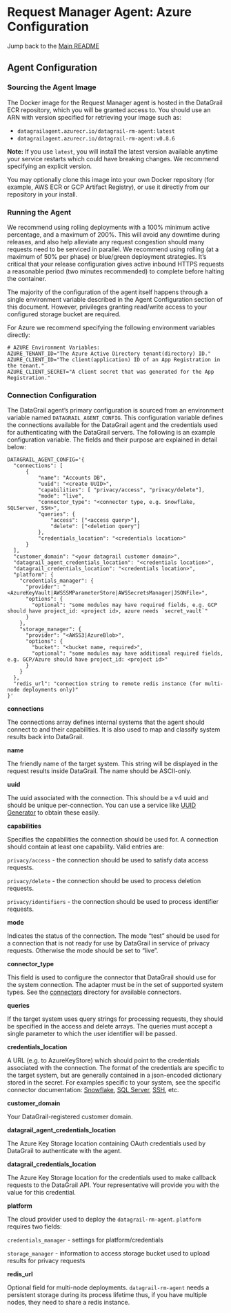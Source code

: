 # Request Manager Agent: Azure Configuration

Jump back to the [Main README](README.md)

## Agent Configuration

### Sourcing the Agent Image

The Docker image for the Request Manager agent is hosted in the DataGrail ECR repository, which you will be granted
access to. You should use an ARN with version specified for retrieving your image such as:

- `datagrailagent.azurecr.io/datagrail-rm-agent:latest`
- `datagrailagent.azurecr.io/datagrail-rm-agent:v0.8.6`

**Note:** If you use `latest`, you will install the latest version available anytime your service restarts which could
have breaking changes. We recommend specifying an explicit version.

You may optionally clone this image into your own Docker repository (for example, AWS ECR or GCP Artifact Registry), or use
it directly from our repository in your install.

### Running the Agent

We recommend using rolling deployments with a 100% minimum active percentage, and a maximum of 200%. This will avoid any
downtime during releases, and also help alleviate any request congestion should many requests need to be serviced in
parallel. We recommend using rolling (at a maximum of 50% per phase) or blue/green deployment strategies. It’s critical
that your release configuration gives active inbound HTTPS requests a reasonable period (two minutes recommended) to
complete before halting the container.

The majority of the configuration of the agent itself happens through a single environment variable described in the
Agent Configuration section of this document. However, privileges granting read/write access to your configured
storage bucket are required.

For Azure we recommend specifying the following environment variables directly:

```
# AZURE Environment Variables:
AZURE_TENANT_ID="The Azure Active Directory tenant(directory) ID."
AZURE_CLIENT_ID="The client(application) ID of an App Registration in the tenant."
AZURE_CLIENT_SECRET="A client secret that was generated for the App Registration."

```

### Connection Configuration

The DataGrail agent’s primary configuration is sourced from an environment variable named `DATAGRAIL_AGENT_CONFIG`. This
configuration variable defines the connections available for the DataGrail agent and the credentials used for
authenticating with the DataGrail servers. The following is an example configuration variable. The fields and their
purpose are explained in detail below:

```
DATAGRAIL_AGENT_CONFIG='{
  "connections": [
      {
          "name": "Accounts DB",
          "uuid": "<create UUID>",
          "capabilities": [ "privacy/access", "privacy/delete"],
          "mode": "live",
          "connector_type": "<connector type, e.g. Snowflake, SQLServer, SSH>",
          "queries": {
              "access": ["<access query>"],
              "delete": ["<deletion query"]
          },
          "credentials_location": "<credentials location>"
      }
  ],
  "customer_domain": "<your datagrail customer domain>",
  "datagrail_agent_credentials_location": "<credentials location>",
  "datagrail_credentials_location": "<credentials location>",
  "platform": {
    "credentials_manager": {
      "provider": "<AzureKeyVault|AWSSSMParameterStore|AWSSecretsManager|JSONFile>",
      "options": {
        "optional": "some modules may have required fields, e.g. GCP should have project_id: <project id>, azure needs `secret_vault`"
      }
    },
    "storage_manager": {
      "provider": "<AWSS3|AzureBlob>",
      "options": {
        "bucket": "<bucket name, required>",
        "optional": "some modules may have additional required fields, e.g. GCP/Azure should have project_id: <project id>"
      }
    }
  },
  "redis_url": "connection string to remote redis instance (for multi-node deployments only)"
}'

```

**connections**

The connections array defines internal systems that the agent should connect to and their capabilities. It is also used
to map and classify system results back into DataGrail.

**name**

The friendly name of the target system. This string will be displayed in the request results inside DataGrail. The name
should be ASCII-only.

**uuid**

The uuid associated with the connection. This should be a v4 uuid and should be unique per-connection. You can use a
service like [UUID Generator](https://www.uuidgenerator.net/) to obtain these easily.

**capabilities**

Specifies the capabilities the connection should be used for. A connection should contain at least one capability. Valid
entries are:

`privacy/access` - the connection should be used to satisfy data access requests.

`privacy/delete` - the connection should be used to process deletion requests.

`privacy/identifiers` - the connection should be used to process identifier requests.

**mode**

Indicates the status of the connection. The mode “test” should be used for a connection that is not ready for use by
DataGrail in service of privacy requests. Otherwise the mode should be set to “live”.

**connector_type**

This field is used to configure the connector that DataGrail should use for the system connection. The adapter must be
in the set of supported system types. See the [connectors](../connectors) directory for available connectors.

**queries**

If the target system uses query strings for processing requests, they should be specified in the access and delete
arrays. The queries must accept a single parameter to which the user identifier will be passed.

**credentials_location**

A URL (e.g. to AzureKeyStore) which should point to the credentials associated with the connection. The format of the
credentials are specific to the target system, but are generally contained in a json-encoded dictionary stored in the
secret. For examples specific to your system, see the specific connector
documentation: [Snowflake](../connectors/SNOWFLAKE.md), [SQL Server](../connectors/SQL_SERVER.md), [SSH](../connectors/SSH.md), etc.

**customer_domain**

Your DataGrail-registered customer domain.

**datagrail_agent_credentials_location**

The Azure Key Storage location containing OAuth credentials used by DataGrail to authenticate with the agent.

**datagrail_credentials_location**

The Azure Key Storage location for the credentials used to make callback requests to the DataGrail API. Your representative
will provide you with the value for this credential.

**platform**

The cloud provider used to deploy the `datagrail-rm-agent`. `platform` requires two fields:

`credentials_manager` - settings for platform/credentials

`storage_manager` - information to access storage bucket used to upload results for privacy requests

**redis_url**

Optional field for multi-node deployments. `datagrail-rm-agent` needs a persistent storage during its process lifetime
thus, if you have multiple nodes, they need to share a redis instance.
